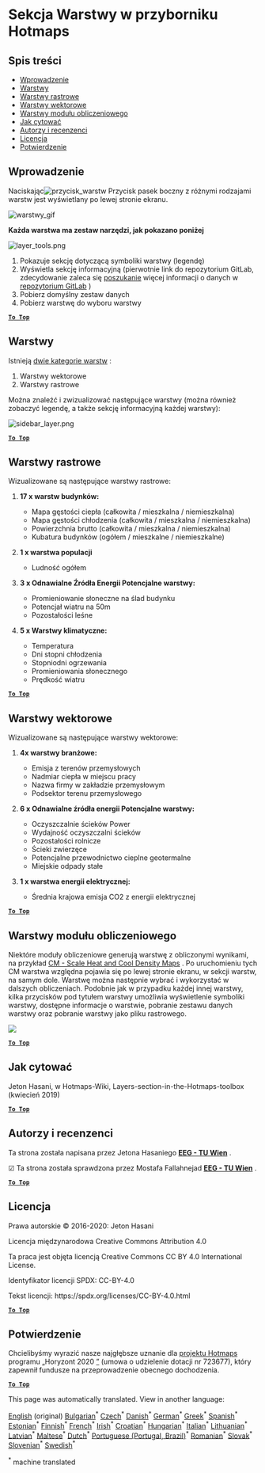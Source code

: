 <h1><a class="anchor" id="layers-section-in-the-hotmaps-toolbox" href="#layers-section-in-the-hotmaps-toolbox"><i class="fa fa-link"></i></a>Sekcja Warstwy w przyborniku Hotmaps</h1><h2><a class="anchor" id="table-of-contents" href="#table-of-contents"><i class="fa fa-link"></i></a> Spis treści</h2><ul><li> <a href="#introduction">Wprowadzenie</a></li><li> <a href="#layers">Warstwy</a></li><li> <a href="#raster-layers">Warstwy rastrowe</a></li><li> <a href="#vector-layers">Warstwy wektorowe</a></li><li> <a href="#calculation-module-layers">Warstwy modułu obliczeniowego</a></li><li> <a href="#how-to-cite">Jak cytować</a></li><li> <a href="#authors-and-reviewers">Autorzy i recenzenci</a></li><li> <a href="#license">Licencja</a></li><li> <a href="#acknowledgement">Potwierdzenie</a></li></ul><h2><a class="anchor" id="introduction" href="#introduction"><i class="fa fa-link"></i></a> Wprowadzenie</h2><p> Naciskając<img alt="przycisk_warstw" src="../images/general_tool_functionalities_and_structure/layers_button.PNG"/> Przycisk pasek boczny z różnymi rodzajami warstw jest wyświetlany po lewej stronie ekranu.</p><p><img alt="warstwy_gif" src="../images/general_tool_functionalities_and_structure/layers.gif"/></p><p> <strong>Każda warstwa ma zestaw narzędzi, jak pokazano poniżej</strong></p><p><img alt="layer_tools.png" src="../images/general_tool_functionalities_and_structure/layers_tools.png"/></p><ol><li> Pokazuje sekcję dotyczącą symboliki warstwy (legendę)</li><li> Wyświetla sekcję informacyjną (pierwotnie link do repozytorium GitLab, zdecydowanie zaleca się <a href="https://gitlab.com/hotmaps">poszukanie</a> więcej informacji o danych w <a href="https://gitlab.com/hotmaps">repozytorium GitLab</a> )</li><li> Pobierz domyślny zestaw danych</li><li> Pobierz warstwę do wyboru warstwy</li></ol><p> <a href="#table-of-contents"><strong><code>To Top</code></strong></a></p><h2><a class="anchor" id="layers" href="#layers"><i class="fa fa-link"></i></a> Warstwy</h2><p> Istnieją <a href="https://www.gislounge.com/geodatabases-explored-vector-and-raster-data">dwie kategorie warstw</a> :</p><ol><li> Warstwy wektorowe</li><li> Warstwy rastrowe</li></ol><p> Można znaleźć i zwizualizować następujące warstwy (można również zobaczyć legendę, a także sekcję informacyjną każdej warstwy):</p><p><img alt="sidebar_layer.png" src="../images/general_tool_functionalities_and_structure/all_layers.png"/></p><p> <a href="#table-of-contents"><strong><code>To Top</code></strong></a></p><h2><a class="anchor" id="raster-layers" href="#raster-layers"><i class="fa fa-link"></i></a> Warstwy rastrowe</h2><p> Wizualizowane są następujące warstwy rastrowe:</p><ol><li><p> <strong>17 x warstw budynków:</strong></p><ul><li> Mapa gęstości ciepła (całkowita / mieszkalna / niemieszkalna)</li><li> Mapa gęstości chłodzenia (całkowita / mieszkalna / niemieszkalna)</li><li> Powierzchnia brutto (całkowita / mieszkalna / niemieszkalna)</li><li> Kubatura budynków (ogółem / mieszkalne / niemieszkalne)</li></ul></li><li><p> <strong>1 x warstwa populacji</strong></p><ul><li> Ludność ogółem</li></ul></li><li><p> <strong>3 x Odnawialne Źródła Energii Potencjalne warstwy:</strong></p><ul><li> Promieniowanie słoneczne na ślad budynku</li><li> Potencjał wiatru na 50m</li><li> Pozostałości leśne</li></ul></li><li><p> <strong>5 x Warstwy klimatyczne:</strong></p><ul><li> Temperatura</li><li> Dni stopni chłodzenia</li><li> Stopniodni ogrzewania</li><li> Promieniowania słonecznego</li><li> Prędkość wiatru</li></ul></li></ol><p> <a href="#table-of-contents"><strong><code>To Top</code></strong></a></p><h2><a class="anchor" id="vector-layers" href="#vector-layers"><i class="fa fa-link"></i></a> Warstwy wektorowe</h2><p> Wizualizowane są następujące warstwy wektorowe:</p><ol><li><p> <strong>4x warstwy branżowe:</strong></p><ul><li> Emisja z terenów przemysłowych</li><li> Nadmiar ciepła w miejscu pracy</li><li> Nazwa firmy w zakładzie przemysłowym</li><li> Podsektor terenu przemysłowego</li></ul></li><li><p> <strong>6 x Odnawialne źródła energii Potencjalne warstwy:</strong></p><ul><li> Oczyszczalnie ścieków Power</li><li> Wydajność oczyszczalni ścieków</li><li> Pozostałości rolnicze</li><li> Ścieki zwierzęce</li><li> Potencjalne przewodnictwo cieplne geotermalne</li><li> Miejskie odpady stałe</li></ul></li><li><p> <strong>1 x warstwa energii elektrycznej:</strong></p><ul><li> Średnia krajowa emisja CO2 z energii elektrycznej</li></ul></li></ol><p> <a href="#table-of-contents"><strong><code>To Top</code></strong></a></p><h2><a class="anchor" id="calculation-module-layers" href="#calculation-module-layers"><i class="fa fa-link"></i></a> Warstwy modułu obliczeniowego</h2><p> Niektóre moduły obliczeniowe generują warstwę z obliczonymi wynikami, na przykład <a href="/en/CM-Scale-heat-and-cool-density-maps">CM - Scale Heat and Cool Density Maps</a> . Po uruchomieniu tych CM warstwa względna pojawia się po lewej stronie ekranu, w sekcji warstw, na samym dole. Warstwę można następnie wybrać i wykorzystać w dalszych obliczeniach. Podobnie jak w przypadku każdej innej warstwy, kilka przycisków pod tytułem warstwy umożliwia wyświetlenie symboliki warstwy, dostępne informacje o warstwie, pobranie zestawu danych warstwy oraz pobranie warstwy jako pliku rastrowego.</p><img src="/en/Layers-section-in-the-Hotmaps-toolbox/CM-Layer.JPG"/><p> <a href="#table-of-contents"><strong><code>To Top</code></strong></a></p><h2><a class="anchor" id="how-to-cite" href="#how-to-cite"><i class="fa fa-link"></i></a> Jak cytować</h2><p> Jeton Hasani, w Hotmaps-Wiki, Layers-section-in-the-Hotmaps-toolbox (kwiecień 2019)</p><p> <a href="#table-of-contents"><strong><code>To Top</code></strong></a></p><h2><a class="anchor" id="authors-and-reviewers" href="#authors-and-reviewers"><i class="fa fa-link"></i></a> Autorzy i recenzenci</h2><p> Ta strona została napisana przez Jetona Hasaniego <strong><a href="https://eeg.tuwien.ac.at/">EEG - TU Wien</a></strong> .</p><p> ☑ Ta strona została sprawdzona przez Mostafa Fallahnejad <strong><a href="https://eeg.tuwien.ac.at/">EEG - TU Wien</a></strong> .</p><p> <a href="#table-of-contents"><strong><code>To Top</code></strong></a></p><h2><a class="anchor" id="license" href="#license"><i class="fa fa-link"></i></a> Licencja</h2><p> Prawa autorskie © 2016-2020: Jeton Hasani</p><p> Licencja międzynarodowa Creative Commons Attribution 4.0</p><p> Ta praca jest objęta licencją Creative Commons CC BY 4.0 International License.</p><p> Identyfikator licencji SPDX: CC-BY-4.0</p><p> Tekst licencji: https://spdx.org/licenses/CC-BY-4.0.html</p><p> <a href="#table-of-contents"><strong><code>To Top</code></strong></a></p><h2><a class="anchor" id="acknowledgement" href="#acknowledgement"><i class="fa fa-link"></i></a> Potwierdzenie</h2><p> Chcielibyśmy wyrazić nasze najgłębsze uznanie dla <a href="https://www.hotmaps-project.eu">projektu Hotmaps</a> programu „Horyzont 2020 <a href="https://www.hotmaps-project.eu">”</a> (umowa o udzielenie dotacji nr 723677), który zapewnił fundusze na przeprowadzenie obecnego dochodzenia.</p><p> <a href="#table-of-contents"><strong><code>To Top</code></strong></a></p>
<!--- THIS IS A SUPER UNIQUE IDENTIFIER -->

This page was automatically translated. View in another language:

[English](../en/Layers-section-in-the-Hotmaps-toolbox) (original) [Bulgarian](../bg/Layers-section-in-the-Hotmaps-toolbox)<sup>\*</sup> [Czech](../cs/Layers-section-in-the-Hotmaps-toolbox)<sup>\*</sup> [Danish](../da/Layers-section-in-the-Hotmaps-toolbox)<sup>\*</sup> [German](../de/Layers-section-in-the-Hotmaps-toolbox)<sup>\*</sup> [Greek](../el/Layers-section-in-the-Hotmaps-toolbox)<sup>\*</sup> [Spanish](../es/Layers-section-in-the-Hotmaps-toolbox)<sup>\*</sup> [Estonian](../et/Layers-section-in-the-Hotmaps-toolbox)<sup>\*</sup> [Finnish](../fi/Layers-section-in-the-Hotmaps-toolbox)<sup>\*</sup> [French](../fr/Layers-section-in-the-Hotmaps-toolbox)<sup>\*</sup> [Irish](../ga/Layers-section-in-the-Hotmaps-toolbox)<sup>\*</sup> [Croatian](../hr/Layers-section-in-the-Hotmaps-toolbox)<sup>\*</sup> [Hungarian](../hu/Layers-section-in-the-Hotmaps-toolbox)<sup>\*</sup> [Italian](../it/Layers-section-in-the-Hotmaps-toolbox)<sup>\*</sup> [Lithuanian](../lt/Layers-section-in-the-Hotmaps-toolbox)<sup>\*</sup> [Latvian](../lv/Layers-section-in-the-Hotmaps-toolbox)<sup>\*</sup> [Maltese](../mt/Layers-section-in-the-Hotmaps-toolbox)<sup>\*</sup> [Dutch](../nl/Layers-section-in-the-Hotmaps-toolbox)<sup>\*</sup>  [Portuguese (Portugal, Brazil)](../pt/Layers-section-in-the-Hotmaps-toolbox)<sup>\*</sup> [Romanian](../ro/Layers-section-in-the-Hotmaps-toolbox)<sup>\*</sup> [Slovak](../sk/Layers-section-in-the-Hotmaps-toolbox)<sup>\*</sup> [Slovenian](../sl/Layers-section-in-the-Hotmaps-toolbox)<sup>\*</sup> [Swedish](../sv/Layers-section-in-the-Hotmaps-toolbox)<sup>\*</sup> 

<sup>\*</sup> machine translated
